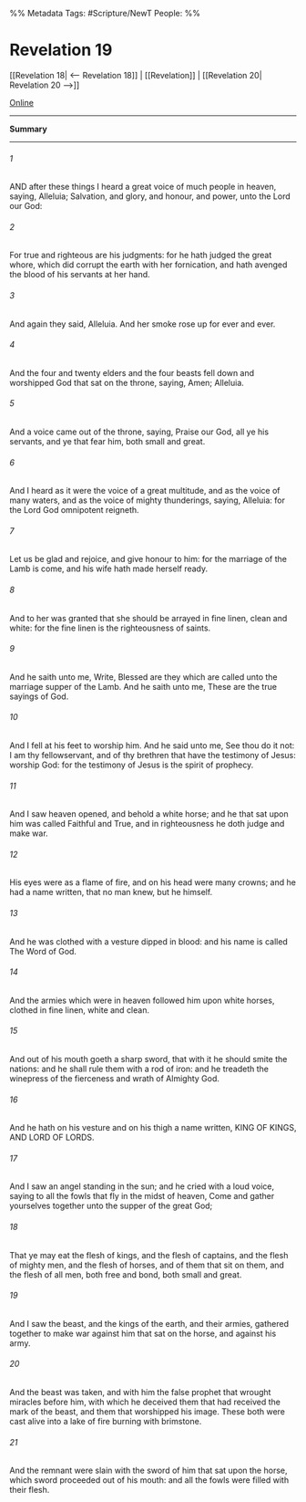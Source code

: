 %% Metadata
Tags: #Scripture/NewT
People: 
%%
# Revelation 19
[[Revelation 18| <-- Revelation 18]] | [[Revelation]] | [[Revelation 20| Revelation 20 -->]]

[Online](https://churchofjesuschrist.org/study/scriptures/nt/rev/19?lang=eng)

---
__Summary__



---
###### 1
AND after these things I heard a great voice of much people in heaven, saying, Alleluia; Salvation, and glory, and honour, and power, unto the Lord our God:
###### 2
For true and righteous are his judgments: for he hath judged the great whore, which did corrupt the earth with her fornication, and hath avenged the blood of his servants at her hand.
###### 3
And again they said, Alleluia. And her smoke rose up for ever and ever.
###### 4
And the four and twenty elders and the four beasts fell down and worshipped God that sat on the throne, saying, Amen; Alleluia.
###### 5
And a voice came out of the throne, saying, Praise our God, all ye his servants, and ye that fear him, both small and great.
###### 6
And I heard as it were the voice of a great multitude, and as the voice of many waters, and as the voice of mighty thunderings, saying, Alleluia: for the Lord God omnipotent reigneth.
###### 7
Let us be glad and rejoice, and give honour to him: for the marriage of the Lamb is come, and his wife hath made herself ready.
###### 8
And to her was granted that she should be arrayed in fine linen, clean and white: for the fine linen is the righteousness of saints.
###### 9
And he saith unto me, Write, Blessed are they which are called unto the marriage supper of the Lamb. And he saith unto me, These are the true sayings of God.
###### 10
And I fell at his feet to worship him. And he said unto me, See thou do it not: I am thy fellowservant, and of thy brethren that have the testimony of Jesus: worship God: for the testimony of Jesus is the spirit of prophecy.
###### 11
And I saw heaven opened, and behold a white horse; and he that sat upon him was called Faithful and True, and in righteousness he doth judge and make war.
###### 12
His eyes were as a flame of fire, and on his head were many crowns; and he had a name written, that no man knew, but he himself.
###### 13
And he was clothed with a vesture dipped in blood: and his name is called The Word of God.
###### 14
And the armies which were in heaven followed him upon white horses, clothed in fine linen, white and clean.
###### 15
And out of his mouth goeth a sharp sword, that with it he should smite the nations: and he shall rule them with a rod of iron: and he treadeth the winepress of the fierceness and wrath of Almighty God.
###### 16
And he hath on his vesture and on his thigh a name written, KING OF KINGS, AND LORD OF LORDS.
###### 17
And I saw an angel standing in the sun; and he cried with a loud voice, saying to all the fowls that fly in the midst of heaven, Come and gather yourselves together unto the supper of the great God;
###### 18
That ye may eat the flesh of kings, and the flesh of captains, and the flesh of mighty men, and the flesh of horses, and of them that sit on them, and the flesh of all men, both free and bond, both small and great.
###### 19
And I saw the beast, and the kings of the earth, and their armies, gathered together to make war against him that sat on the horse, and against his army.
###### 20
And the beast was taken, and with him the false prophet that wrought miracles before him, with which he deceived them that had received the mark of the beast, and them that worshipped his image. These both were cast alive into a lake of fire burning with brimstone.
###### 21
And the remnant were slain with the sword of him that sat upon the horse, which sword proceeded out of his mouth: and all the fowls were filled with their flesh.



